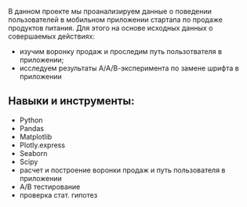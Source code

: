В данном проекте мы проанализируем данные о поведении пользователей в мобильном приложении стартапа по продаже продуктов питания.
Для этого на основе исходных данных о совершаемых действиях:

- изучим воронку продаж и проследим путь пользотвателя в приложении;
- исследуем результаты А/А/В-эксперимента по замене шрифта в приложении 
## Навыки и инструменты:
- Python
- Pandas
- Matplotlib
- Plotly.express
- Seaborn
- Scipy
- расчет и построение воронки продаж и путь пользователя в приложении
- А/В тестирование
- проверка стат. гипотез
